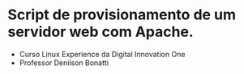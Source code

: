 # Script de provisionamento de um servidor web com Apache.

 - Curso Linux Experience da Digital Innovation One
 - Professor Denilson Bonatti

